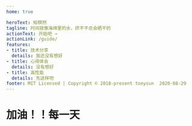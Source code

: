 ```yaml
---
home: true

heroText: 知棋然
tagline: 时间就像海绵里的水，挤不干总会晒干的
actionText: 开始吧 →
actionLink: /guide/
features:
- title: 技术分享
  details: 我还没有想好
- title: 心得体会
  details: 没有想好
- title: 高性能
  details: 先这样吧
footer: MIT Licensed | Copyright © 2018-present tonysun  2020-08-29
---
```


# 加油！！每一天